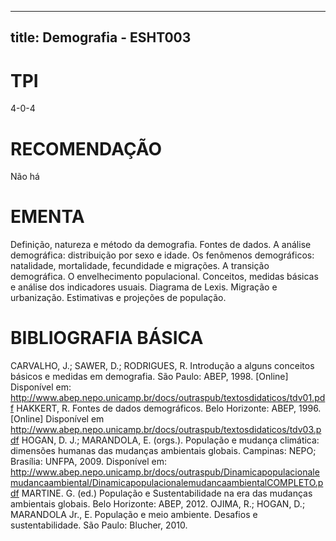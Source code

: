
---
title: Demografia - ESHT003 
---

# TPI

4-0-4

# RECOMENDAÇÃO

Não há

# EMENTA

Definição, natureza e método da demografia. Fontes de dados. A análise demográfica: distribuição por sexo e idade. Os fenômenos demográficos: natalidade, mortalidade, fecundidade e migrações. A transição demográfica. O envelhecimento populacional. Conceitos, medidas básicas e análise dos indicadores usuais. Diagrama de Lexis. Migração e urbanização. Estimativas e projeções de população.

# BIBLIOGRAFIA BÁSICA

CARVALHO, J.; SAWER, D.; RODRIGUES, R. Introdução a alguns conceitos básicos e medidas em demografia. São Paulo: ABEP, 1998. [Online] Disponível em: http://www.abep.nepo.unicamp.br/docs/outraspub/textosdidaticos/tdv01.pdf
HAKKERT, R. Fontes de dados demográficos. Belo Horizonte: ABEP, 1996. [Online] Disponível em http://www.abep.nepo.unicamp.br/docs/outraspub/textosdidaticos/tdv03.pdf
HOGAN, D. J.; MARANDOLA, E. (orgs.). População e mudança climática: dimensões humanas das mudanças ambientais globais. Campinas: NEPO; Brasília: UNFPA, 2009. Disponível em: <http://www.abep.nepo.unicamp.br/docs/outraspub/Dinamicapopulacionalemudancaambiental/DinamicapopulacionalemudancaambientalCOMPLETO.pdf>
MARTINE. G. (ed.) População e Sustentabilidade na era das mudanças ambientais globais. Belo Horizonte: ABEP, 2012.
OJIMA, R.; HOGAN, D.; MARANDOLA Jr., E. População e meio ambiente. Desafios e sustentabilidade. São Paulo: Blucher, 2010.
        